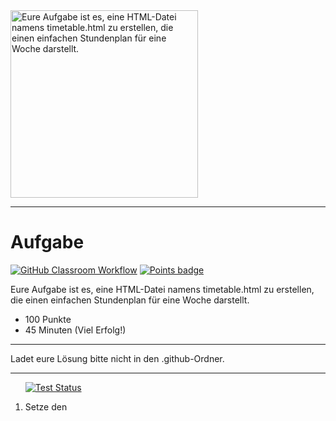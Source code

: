 <img src="https://m.media-amazon.com/images/I/61LzKmY1K7L._SY466_.jpg" alt="Eure Aufgabe ist es, eine HTML-Datei namens timetable.html zu erstellen, die einen einfachen Stundenplan für eine Woche darstellt." width="300"/>

---
# Aufgabe
[![GitHub Classroom Workflow](https://github.com/helsoc7/timetable-html-sol/actions/workflows/classroom.yml/badge.svg)](https://github.com/helsoc7/timetable-html-sol/actions/workflows/classroom.yml) [![Points badge](../../blob/badges/.github/badges/points.svg)](../../actions) 

Eure Aufgabe ist es, eine HTML-Datei namens timetable.html zu erstellen, die einen einfachen Stundenplan für eine Woche darstellt.
* 100 Punkte
* 45 Minuten (Viel Erfolg!)

---
<p>Ladet eure Lösung bitte nicht in den .github-Ordner.  </p>

---
<ol>

[![Test Status](../../blob/badges/.github/badges/testStatus_1.svg)](../../actions)  
<li> Setze den <title> Tag auf 'Timetable' (10 Punkte)</li>
Hilfe: 
<ul><li><a href="https://www.w3schools.com/tags/tag_title.asp">Spickzettel</a></li></ul> 

---

[![Test Status](../../blob/badges/.github/badges/testStatus_2.svg)](../../actions)  
<li> HTML-Datei namens timetable.html mit HTML-Tabelle erstellen (10 Punkte)</li>
Hilfe: 
<ul><li><a href="https://www.w3schools.com/tags/tag_table.asp">Spickzettel</a></li></ul> 

---

[![Test Status](../../blob/badges/.github/badges/testStatus_3.svg)](../../actions)  
<li> Tabelle mit Tabellenüberschrift 'Weekly Timetable' erstellen (15 Punkte)</li>
Hilfe: 
<ul><li><a href="https://www.w3schools.com/tags/tag_caption.asp">Spickzettel</a></li></ul> 

---

[![Test Status](../../blob/badges/.github/badges/testStatus_4.svg)](../../actions)  
<li> Setze die ID der Tabelle auf 'weekly-timetable' (10 Punkte)</li>
Hilfe: 
<ul><li><a href="https://www.w3schools.com/html/html_id.asp">Spickzettel</a></li></ul> 

---

[![Test Status](../../blob/badges/.github/badges/testStatus_5.svg)](../../actions)  
<li> Erstelle eine Zeile für die Wochentage (15 Punkte)</li>
Hilfe: 
<ul><li><a href="https://www.w3schools.com/tags/tag_tr.asp">Spickzettel</a></li></ul> 

---

[![Test Status](../../blob/badges/.github/badges/testStatus_6.svg)](../../actions)  
<li> Erstelle mind. 10 Zellen für die Stunden und Fächer  (20 Punkte)</li>
Hilfe: 
<ul><li><a href="https://www.w3schools.com/tags/tag_td.asp">Spickzettel</a></li></ul> 

---

[![Test Status](../../blob/badges/.github/badges/testStatus_7.svg)](../../actions)  
<li> Füge Tage zur Wochenüberschrift hinzu (Monday, Tuesday, Wednesday, Thursday, Friday) (20 Punkte)</li>
Hilfe: 
<ul><li><a href="https://www.w3schools.com/tags/tag_th.asp">Spickzettel</a></li></ul> 

---
</ol>
